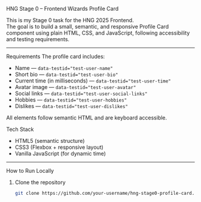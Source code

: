 HNG Stage 0 – Frontend Wizards Profile Card

This is my Stage 0 task for the HNG 2025 Frontend.  
The goal is to build a small, semantic, and responsive Profile Card component using plain HTML, CSS, and JavaScript, following accessibility and testing requirements.

---

Requirements
The profile card includes:
- Name — `data-testid="test-user-name"`
- Short bio — `data-testid="test-user-bio"`
- Current time (in milliseconds) — `data-testid="test-user-time"`
- Avatar image — `data-testid="test-user-avatar"`
- Social links — `data-testid="test-user-social-links"`
- Hobbies — `data-testid="test-user-hobbies"`
- Dislikes — `data-testid="test-user-dislikes"`

All elements follow semantic HTML and are keyboard accessible.

Tech Stack
- HTML5 (semantic structure)
- CSS3 (Flexbox + responsive layout)
- Vanilla JavaScript (for dynamic time)

---

How to Run Locally
1. Clone the repository  
   ```bash
   git clone https://github.com/your-username/hng-stage0-profile-card.git
